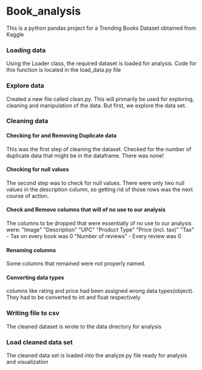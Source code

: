 # Book_analysis

This is a python pandas project for a Trending Books Dataset obtained from Kaggle


### Loading data

Using the Loader class, the required dataset is loaded for analysis. Code for this function is located in the load_data.py file

### Explore data

Created a new file called clean.py. This will primarily be used for exploring, cleaning and manipulation of the data. But first, we explore the data set.

### Cleaning data

#### Checking for and Removing Duplicate data

This was the first step of cleaning the dataset. Checked for the number of duplicate data that might be in the dataframe. There was none!

#### Checking for null values

The second step was to check for null values. There were only two null values in the description column, so getting rid of those rows was the next course of action.

#### Check and Remove columns that will of no use to our analysis

The columns to be dropped that were essentially of no use to our analysis were:
"Image"
"Description"
"UPC"
"Product Type"
"Price (incl. tax)"
"Tax" - Tax on every book was 0 
"Number of reviews" - Every review was 0

#### Renaming columns

Some columns that remained were not properly named.

#### Converting data types

columns like rating and price had been assigned wrong data types(object). They had to be converted to int and float respectively

### Writing file to csv

The cleaned dataset is wrote to the data directory for analysis

### Load cleaned data set

The cleaned data set is loaded into the analyze.py file ready for analysis and visualization